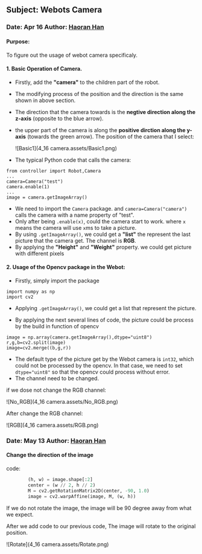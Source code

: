 ## Subject: Webots Camera

### Date:  Apr 16   Author: <u>Haoran Han</u>

#### Purpose: 

To figure out the usage of webot camera specificaly.

#### 

#### 1. Basic Operation of Camera.

- Firstly, add the **"camera"** to the children part of the robot.

- The modifying process of the position and the direction is the same shown in above section.

- The direction that the camera towards is the **negtive direction along the z-axis** (opposite to the blue arrow).

- the upper part of the camera is along the **positive dirction along the y-axis** (towards the green arrow). The position of the camera that I select:

  ![Basic1](4_16 camera.assets/Basic1.png)

- The typical Python code that calls the camera:
```
from controller import Robot,Camera
...
camera=Camera("test")
camera.enable(1)
...
image = camera.getImageArray()
```

- We need to import the `Camera` package. and  `camera=Camera("camera")`  calls the camera with a name property of "test". 
- Only after being `.enable(x)`, could the camera start to work. where `x` means the camera will use `x`ms to take a picture.
- By using `.getImageArray()`, we could get a **"list"** the represent the last picture that the camera get. The channel is **RGB**.
- By applying the **"Height"** and **"Weight"** property. we could get picture with different pixels 



#### 2. Usage of the Opencv package in the Webot:

- Firstly, simply import the package
```
import numpy as np
import cv2
```

- Applying `.getImageArray()`, we could get a list that represent the picture.

- By applying the next several lines of code, the picture could be process by the build in function of opencv
```
image = np.array(camera.getImageArray(),dtype="uint8")
r,g,b=cv2.split(image)
image=cv2.merge((b,g,r))
```

- The default type of the picture get by the Webot camera is `int32`, which could not be processed by the opencv. In that case, we need to set `dtype="uint8"` so that the opencv could process without error.
- The channel need to be changed.

if we dose not change the RGB channel:

![No_RGB](4_16 camera.assets/No_RGB.png)

After change the RGB channel:

![RGB](4_16 camera.assets/RGB.png)



### Date:  May 13   Author: <u>Haoran Han</u>

#### Change the direction of the image 

code:

```python
        (h, w) = image.shape[:2]
        center = (w // 2, h // 2)
        M = cv2.getRotationMatrix2D(center, -90, 1.0)
        image = cv2.warpAffine(image, M, (w, h))
```



If we do not rotate the image, the image will be 90 degree away from what we expect. 



After we add code to our previous code, The image will rotate to the original position.

![Rotate](4_16 camera.assets/Rotate.png)



